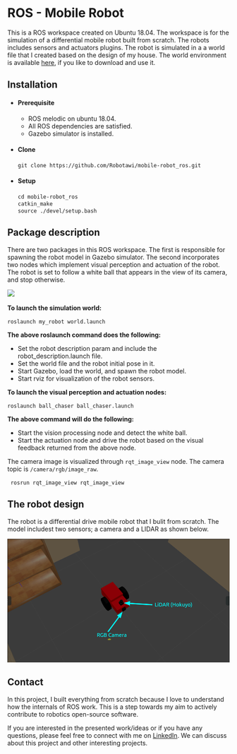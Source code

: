 # ROS - Mobile Robot
This is a ROS workspace created on Ubuntu 18.04. The workspace is for the simulation of a differential mobile robot built from scratch. The robots includes sensors and actuators plugins. The robot is simulated in a a world file that I created based on the design of my house. The world environment is available [here](https://github.com/Robotawi/gazebo_world), if you like to download and use it.

## Installation

- #### Prerequisite
    - ROS melodic on ubuntu 18.04.
    - All ROS dependencies are satisfied.
    - Gazebo simulator is installed.

- #### Clone

    ```
    git clone https://github.com/Robotawi/mobile-robot_ros.git
    ```

- #### Setup
    ```
    cd mobile-robot_ros
    catkin_make
    source ./devel/setup.bash
    ```
## Package description
There are two packages in this ROS workspace. The first is responsible for spawning the robot model in Gazebo simulator. The second incorporates two nodes which implement visual perception and actuation of the robot. The robot is set to follow a white ball that appears in the view of its camera, and stop otherwise. 

![](./pkg_images/mobile_robot18.gif)

**To launch the simulation world:**
```
roslaunch my_robot world.launch
```

**The above roslaunch command does the following:**
- Set the robot description param and include the robot_description.launch file.
- Set the world file and the robot initial pose in it.
- Start Gazebo, load the world, and spawn the robot model.
- Start rviz for visualization of the robot sensors.
  
**To launch the visual perception and actuation nodes:**
```
roslaunch ball_chaser ball_chaser.launch
```
**The above command will do the following:**
- Start the vision processing node and detect the white ball.
- Start the actuation node and drive the robot based on the visual feedback returned from the above node.

 The camera image is visualized through `rqt_image_view` node. The camera topic is `/camera/rgb/image_raw`.
```
 rosrun rqt_image_view rqt_image_view 
```




## The robot design

The robot is a differential drive mobile robot that I bulit from scratch. The model includest two sensors; a camera and a LIDAR as shown below.

![](./pkg_images/rbt_model_new.png)


## Contact
In this project, I built everything from scratch because I love to understand how the internals of ROS work. This is a step towards my aim to actively contribute to robotics open-source software.

If you are interested in the presented work/ideas or if you have any questions, please feel free to connect with me on [LinkedIn](https://www.linkedin.com/in/mohraess). We can discuss about this project and other interesting projects.
